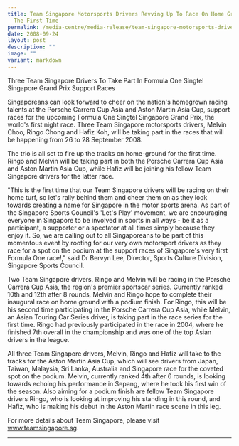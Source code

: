 ```yaml
---
title: Team Singapore Motorsports Drivers Revving Up To Race On Home Ground For
  The First Time
permalink: /media-centre/media-release/team-singapore-motorsports-drivers-revving-up-to-race-on-home-ground/
date: 2008-09-24
layout: post
description: ""
image: ""
variant: markdown
---
```

Three Team Singapore Drivers To Take Part In Formula One Singtel Singapore Grand Prix Support Races

Singaporeans can look forward to cheer on the nation's homegrown racing talents at the Porsche Carrera Cup Asia and Aston Martin Asia Cup, support races for the upcoming Formula One Singtel Singapore Grand Prix, the world's first night race. Three Team Singapore motorsports drivers, Melvin Choo, Ringo Chong and Hafiz Koh, will be taking part in the races that will be happening from 26 to 28 September 2008.

The trio is all set to fire up the tracks on home-ground for the first time. Ringo and Melvin will be taking part in both the Porsche Carrera Cup Asia and Aston Martin Asia Cup, while Hafiz will be joining his fellow Team Singapore drivers for the latter race.

"This is the first time that our Team Singapore drivers will be racing on their home turf, so let's rally behind them and cheer them on as they look towards creating a name for Singapore in the motor sports arena. As part of the Singapore Sports Council's 'Let's Play' movement, we are encouraging everyone in Singapore to be involved in sports in all ways - be it as a participant, a supporter or a spectator at all times simply because they enjoy it. So, we are calling out to all Singaporeans to be part of this momentous event by rooting for our very own motorsport drivers as they race for a spot on the podium at the support races of Singapore's very first Formula One race!," said Dr Bervyn Lee, Director, Sports Culture Division, Singapore Sports Council.

Two Team Singapore drivers, Ringo and Melvin will be racing in the Porsche Carrera Cup Asia, the region's premier sportscar series. Currently ranked 10th and 12th after 8 rounds, Melvin and Ringo hope to complete their inaugural race on home ground with a podium finish. For Ringo, this will be his second time participating in the Porsche Carrera Cup Asia, while Melvin, an Asian Touring Car Series driver, is taking part in the race series for the first time. Ringo had previously participated in the race in 2004, where he finished 7th overall in the championship and was one of the top Asian drivers in the league.

All three Team Singapore drivers, Melvin, Ringo and Hafiz will take to the tracks for the Aston Martin Asia Cup, which will see drivers from Japan, Taiwan, Malaysia, Sri Lanka, Australia and Singapore race for the coveted spot on the podium. Melvin, currently ranked 4th after 6 rounds, is looking towards echoing his performance in Sepang, where he took his first win of the season. Also aiming for a podium finish are fellow Team Singapore drivers Ringo, who is looking at improving his standing in this round, and Hafiz, who is making his debut in the Aston Martin race scene in this leg.

For more details about Team Singapore, please visit www.teamsingapore.sg.

---
